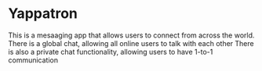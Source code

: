 # Yappatron

This is a mesaaging app that allows users to connect from across the world.
There is a global chat, allowing all online users to talk with each other
There is also a private chat functionality, allowing users to have 1-to-1 communication


